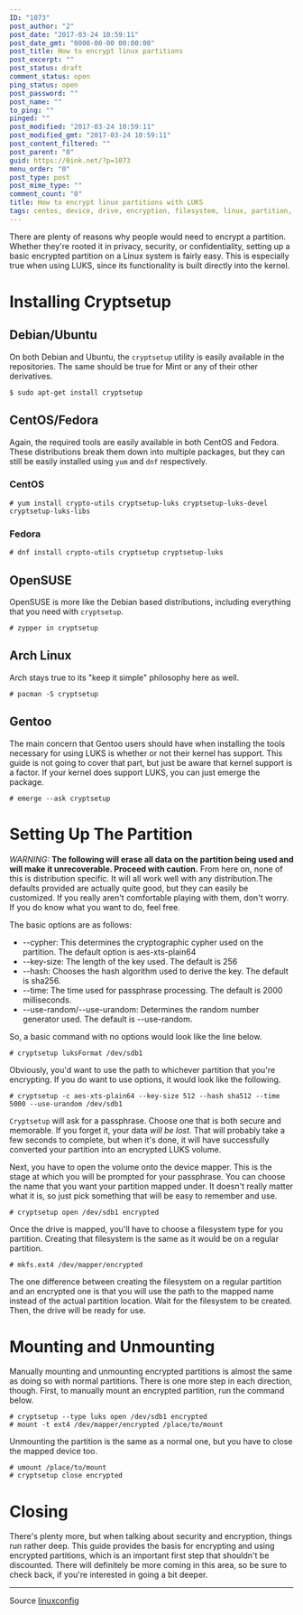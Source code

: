 ```yaml
---
ID: "1073"
post_author: "2"
post_date: "2017-03-24 10:59:11"
post_date_gmt: "0000-00-00 00:00:00"
post_title: How to encrypt linux partitions
post_excerpt: ""
post_status: draft
comment_status: open
ping_status: open
post_password: ""
post_name: ""
to_ping: ""
pinged: ""
post_modified: "2017-03-24 10:59:11"
post_modified_gmt: "2017-03-24 10:59:11"
post_content_filtered: ""
post_parent: "0"
guid: https://0ink.net/?p=1073
menu_order: "0"
post_type: post
post_mime_type: ""
comment_count: "0"
title: How to encrypt linux partitions with LUKS
tags: centos, device, drive, encryption, filesystem, linux, partition, privacy, security, sudo, tools, ubuntu
---
```


There are plenty of reasons why people would need to encrypt a
partition. Whether they're rooted it in privacy, security, or
confidentiality, setting up a basic encrypted partition on a Linux
system is fairly easy. This is especially true when using LUKS, since
its functionality is built directly into the kernel.

# Installing Cryptsetup

## Debian/Ubuntu

On both Debian and Ubuntu, the `cryptsetup` utility is easily
available in the repositories. The same should be true for Mint or
any of their other derivatives.

```
$ sudo apt-get install cryptsetup
```

## CentOS/Fedora

Again, the required tools are easily available in both CentOS and
Fedora. These distributions break them down into multiple packages,
but they can still be easily installed using `yum` and `dnf`
respectively.

### CentOS

```
# yum install crypto-utils cryptsetup-luks cryptsetup-luks-devel cryptsetup-luks-libs
```

### Fedora

```
# dnf install crypto-utils cryptsetup cryptsetup-luks
```

## OpenSUSE

OpenSUSE is more like the Debian based distributions, including
everything that you need with `cryptsetup`.

```
# zypper in cryptsetup
```

## Arch Linux

Arch stays true to its "keep it simple" philosophy here as well.

```
# pacman -S cryptsetup
```

## Gentoo

The main concern that Gentoo users should have when installing the
tools necessary for using LUKS is whether or not their kernel has
support. This guide is not going to cover that part, but just be
aware that kernel support is a factor. If your kernel does support
LUKS, you can just emerge the package.

```
# emerge --ask cryptsetup
```

# Setting Up The Partition

*WARNING:* **The following will erase all data on the partition being
used and will make it unrecoverable. Proceed with caution.**
From here on, none of this is distribution specific. It will all work
well with any distribution.The defaults provided are actually quite
good, but they can easily be customized. If you really aren't
comfortable playing with them, don't worry. If you do know what you
want to do, feel free.

The basic options are as follows:

* --cypher:  This determines the cryptographic cypher used on the
  partition.  The default option is aes-xts-plain64
* --key-size: The length of the key used.  The default is 256
* --hash: Chooses the hash algorithm used to derive the key.  The
  default is sha256.
* --time: The time used for passphrase processing.  The default is
  2000 milliseconds.
* --use-random/--use-urandom: Determines the random number generator
  used.  The default is --use-random.

So, a basic command with no options would look like the line below.

```
# cryptsetup luksFormat /dev/sdb1
```

Obviously, you'd want to use the path to whichever partition that
you're encrypting. If you do want to use options, it would look like
the following.

```
# cryptsetup -c aes-xts-plain64 --key-size 512 --hash sha512 --time 5000 --use-urandom /dev/sdb1
```

`Cryptsetup` will ask for a passphrase. Choose one that is both
secure and memorable. If you forget it, your data *will be lost.*
That will probably take a few seconds to complete, but when it's
done, it will have successfully converted your partition into an
encrypted LUKS volume.

Next, you have to open the volume onto the device mapper. This is the
stage at which you will be prompted for your passphrase. You can
choose the name that you want your partition mapped under. It doesn't
really matter what it is, so just pick something that will be easy to
remember and use.

```
# cryptsetup open /dev/sdb1 encrypted
```

Once the drive is mapped, you'll have to choose a filesystem type for
you partition. Creating that filesystem is the same as it would be on
a regular partition.

```
# mkfs.ext4 /dev/mapper/encrypted
```

The one difference between creating the filesystem on a regular
partition and an encrypted one is that you will use the path to the
mapped name instead of the actual partition location. Wait for the
filesystem to be created. Then, the drive will be ready for use.

# Mounting and Unmounting

Manually mounting and unmounting encrypted partitions is almost the
same as doing so with normal partitions. There is one more step in
each direction, though. First, to manually mount an encrypted
partition, run the command below.

```
# cryptsetup --type luks open /dev/sdb1 encrypted
# mount -t ext4 /dev/mapper/encrypted /place/to/mount
```

Unmounting the partition is the same as a normal one, but you have to
close the mapped device too.

```
# umount /place/to/mount
# cryptsetup close encrypted
```

# Closing

There's plenty more, but when talking about security and encryption,
things run rather deep. This guide provides the basis for encrypting
and using encrypted partitions, which is an important first step that
shouldn't be discounted. There will definitely be more coming in this
area, so be sure to check back, if you're interested in going a bit
deeper.

* * *

Source [linuxconfig](https://linuxconfig.org/basic-guide-to-encrypting-linux-partitions-with-luks)


